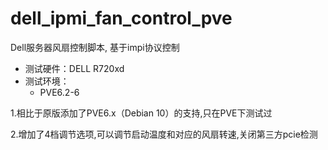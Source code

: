# dell_ipmi_fan_control_pve

Dell服务器风扇控制脚本, 基于impi协议控制
* 测试硬件：DELL R720xd
* 测试环境：
  - PVE6.2-6

1.相比于原版添加了PVE6.x（Debian 10）的支持,只在PVE下测试过

2.增加了4档调节选项,可以调节启动温度和对应的风扇转速,关闭第三方pcie检测
